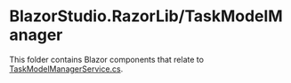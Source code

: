 ﻿# BlazorStudio.RazorLib/TaskModelManager
This folder contains Blazor components that relate to [TaskModelManagerService.cs](/BlazorStudio.ClassLib/TaskModelManager/TaskModelManagerService.cs).